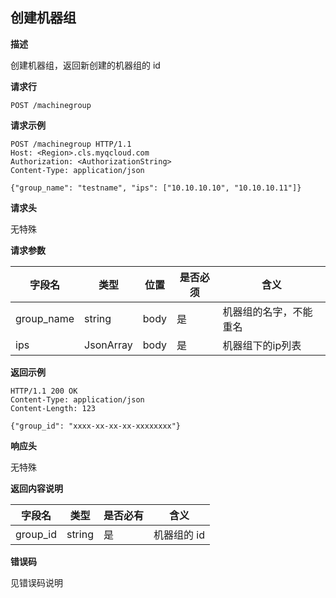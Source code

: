## 创建机器组

**描述**

创建机器组，返回新创建的机器组的 id

**请求行**

```
POST /machinegroup
```

**请求示例**

```
POST /machinegroup HTTP/1.1
Host: <Region>.cls.myqcloud.com
Authorization: <AuthorizationString>
Content-Type: application/json

{"group_name": "testname", "ips": ["10.10.10.10", "10.10.10.11"]}
```

**请求头**

无特殊

**请求参数**

| 字段名        |  类型  | 位置  | 是否必须 |      含义                       |
|--------------|--------|------|---------|--------------------------------|
| group_name   | string | body | 是      |机器组的名字，不能重名             |
| ips          | JsonArray| body| 是     |机器组下的ip列表                  |

**返回示例**

```
HTTP/1.1 200 OK
Content-Type: application/json
Content-Length: 123

{"group_id": "xxxx-xx-xx-xx-xxxxxxxx"}
```

**响应头**

无特殊

**返回内容说明**

|  字段名      |  类型     | 是否必有 |        含义                    |
|-------------|-----------|---------|-------------------------------|
| group_id    | string    | 是      | 机器组的 id                    |

**错误码**

见错误码说明